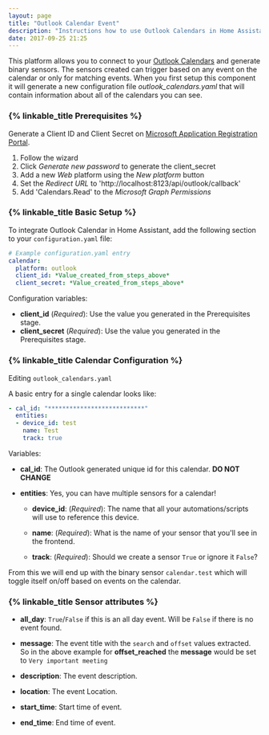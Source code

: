 ```yaml
---
layout: page
title: "Outlook Calendar Event"
description: "Instructions how to use Outlook Calendars in Home Assistant."
date: 2017-09-25 21:25
---
```



This platform allows you to connect to your [Outlook Calendars](https://outlook.live.com/owa/?path=/calendar) and generate binary sensors. The sensors created can trigger based on any event on the calendar or only for matching events. When you first setup this component it will generate a new configuration file *outlook_calendars.yaml* that will contain information about all of the calendars you can see.

### {% linkable_title Prerequisites %}

Generate a Client ID and Client Secret on [Microsoft Application Registration Portal](https://apps.dev.microsoft.com/portal/register-app).

1. Follow the wizard
1. Click _Generate new password_ to generate the client_secret
1. Add a new _Web_ platform using the _New platform_ button
1. Set the _Redirect URL_ to 'http://localhost:8123/api/outlook/callback'
1. Add 'Calendars.Read' to the _Microsoft Graph Permissions_

### {% linkable_title Basic Setup %}

To integrate Outlook Calendar in Home Assistant, add the following section to your `configuration.yaml` file:

```yaml
# Example configuration.yaml entry
calendar:
  platform: outlook
  client_id: *Value_created_from_steps_above*
  client_secret: *Value_created_from_steps_above*
```

Configuration variables:

- **client_id** (*Required*): Use the value you generated in the Prerequisites stage.
- **client_secret** (*Required*): Use the value you generated in the Prerequisites stage.

### {% linkable_title Calendar Configuration %}
Editing `outlook_calendars.yaml`

A basic entry for a single calendar looks like:

```yaml
- cal_id: "***************************"
  entities:
  - device_id: test
    name: Test
    track: true
```

Variables:

- **cal_id**: The Outlook generated unique id for this calendar. **DO NOT CHANGE**

- **entities**: Yes, you can have multiple sensors for a calendar!

  - **device_id**: (*Required*): The name that all your automations/scripts will use to reference this device.
  
  - **name**: (*Required*): What is the name of your sensor that you'll see in the frontend.
  
  - **track**: (*Required*): Should we create a sensor `True` or ignore it `False`?
  
From this we will end up with the binary sensor `calendar.test` which will toggle itself on/off based on events on the calendar.

### {% linkable_title Sensor attributes %}

 - **all_day**: `True`/`False` if this is an all day event. Will be `False` if there is no event found.

 - **message**: The event title with the `search` and `offset` values extracted. So in the above example for **offset_reached** the **message** would be set to `Very important meeting`

 - **description**: The event description.

 - **location**: The event Location.

 - **start_time**: Start time of event.

 - **end_time**: End time of event.
